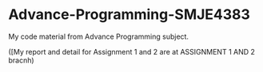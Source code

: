 # Advance-Programming-SMJE4383
My code material from Advance Programming subject.


([My report and detail for Assignment 1 and 2 are at ASSIGNMENT 1 AND 2 bracnh)
